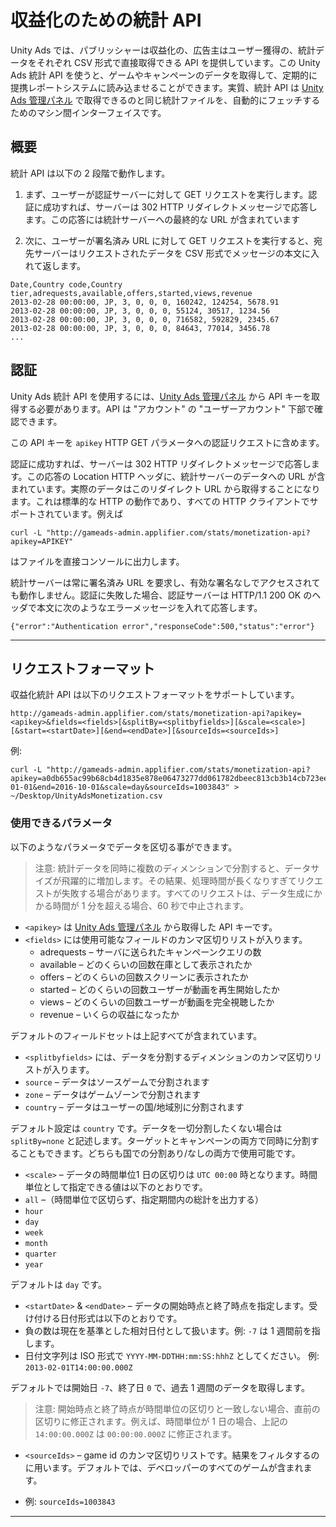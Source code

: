 # 収益化のための統計 API
Unity Ads では、パブリッシャーは収益化の、広告主はユーザー獲得の、統計データをそれぞれ CSV 形式で直接取得できる API を提供しています。この Unity Ads 統計 API を使うと、ゲームやキャンペーンのデータを取得して、定期的に提携レポートシステムに読み込ませることができます。実質、統計 API は [Unity Ads 管理パネル][1] で取得できるのと同じ統計ファイルを、自動的にフェッチするためのマシン間インターフェイスです。

## 概要
統計 API は以下の 2 段階で動作します。

1. まず、ユーザーが認証サーバーに対して GET リクエストを実行します。認証に成功すれば、サーバーは 302 HTTP リダイレクトメッセージで応答します。この応答には統計サーバーへの最終的な URL が含まれています

2. 次に、ユーザーが署名済み URL に対して GET リクエストを実行すると、宛先サーバーはリクエストされたデータを CSV 形式でメッセージの本文に入れて返します。

```
Date,Country code,Country tier,adrequests,available,offers,started,views,revenue
2013-02-28 00:00:00, JP, 3, 0, 0, 0, 160242, 124254, 5678.91
2013-02-28 00:00:00, JP, 3, 0, 0, 0, 55124, 30517, 1234.56
2013-02-28 00:00:00, JP, 3, 0, 0, 0, 716582, 592829, 2345.67 
2013-02-28 00:00:00, JP, 3, 0, 0, 0, 84643, 77014, 3456.78
...
```

## 認証
Unity Ads 統計 API を使用するには、[Unity Ads 管理パネル][1] から API キーを取得する必要があります。API は "アカウント" の "ユーザーアカウント" 下部で確認できます。

この API キーを `apikey` HTTP GET パラメータへの認証リクエストに含めます。

認証に成功すれば、サーバーは 302 HTTP リダイレクトメッセージで応答します。この応答の Location HTTP ヘッダに、統計サーバーのデータへの URL が含まれています。実際のデータはこのリダイレクト URL から取得することになります。これは標準的な HTTP の動作であり、すべての HTTP クライアントでサポートされています。例えば

`curl -L "http://gameads-admin.applifier.com/stats/monetization-api?apikey=APIKEY"` 

はファイルを直接コンソールに出力します。

統計サーバーは常に署名済み URL を要求し、有効な署名なしでアクセスされても動作しません。認証に失敗した場合、認証サーバーは HTTP/1.1 200 OK のヘッダで本文に次のようなエラーメッセージを入れて応答します。


```
{"error":"Authentication error","responseCode":500,"status":"error"}
```

---

## リクエストフォーマット

収益化統計 API は以下のリクエストフォーマットをサポートしています。

```
http://gameads-admin.applifier.com/stats/monetization-api?apikey=<apikey>&fields=<fields>[&splitBy=<splitbyfields>][&scale=<scale>][&start=<startDate>][&end=<endDate>][&sourceIds=<sourceIds>]
```

例: 

```
curl -L "http://gameads-admin.applifier.com/stats/monetization-api?apikey=a0db655ac99b68cb4d1835e878e06473277dd061782dbeec813cb3b14cb723ee&splitBy=zone,country&fields=adrequests,available,views,revenue&start=2016-01-01&end=2016-10-01&scale=day&sourceIds=1003843" > ~/Desktop/UnityAdsMonetization.csv
```

### 使用できるパラメータ

以下のようなパラメータでデータを区切る事ができます。

>  注意: 統計データを同時に複数のディメンションで分割すると、データサイズが飛躍的に増加します。その結果、処理時間が長くなりすぎてリクエストが失敗する場合があります。すべてのリクエストは、データ生成にかかる時間が 1 分を超える場合、60 秒で中止されます。

- `<apikey>` は [Unity Ads 管理パネル][1] から取得した API キーです。 
- `<fields>` には使用可能なフィールドのカンマ区切りリストが入ります。
  - adrequests – サーバに送られたキャンペーンクエリの数
  - available – どのくらいの回数在庫として表示されたか
  - offers – どのくらいの回数スクリーンに表示されたか
  - started – どのくらいの回数ユーザーが動画を再生開始したか
  - views – どのくらいの回数ユーザーが動画を完全視聴したか
  - revenue – いくらの収益になったか
  
デフォルトのフィールドセットは上記すべてが含まれています。

- `<splitbyfields>` には、データを分割するディメンションのカンマ区切りリストが入ります。
 - `source` – データはソースゲームで分割されます
 - `zone` – データはゲームゾーンで分割されます
 - `country` – データはユーザーの国/地域別に分割されます

デフォルト設定は `country` です。データを一切分割したくない場合は `splitBy=none` と記述します。ターゲットとキャンペーンの両方で同時に分割することもできます。どちらも国での分割あり/なしの両方で使用可能です。

- `<scale>` – データの時間単位1 日の区切りは `UTC 00:00` 時となります。時間単位として指定できる値は以下のとおりです。
 - `all` –（時間単位で区切らず、指定期間内の総計を出力する）
 - `hour`
 - `day`
 - `week`
 - `month`
 - `quarter`
 - `year`

デフォルトは `day` です。

- `<startDate>` & `<endDate>` – データの開始時点と終了時点を指定します。受け付ける日付形式は以下のとおりです。
 -  負の数は現在を基準とした相対日付として扱います。例: `-7` は 1 週間前を指します。
 - 日付文字列は ISO 形式で `YYYY-MM-DDTHH:mm:SS:hhhZ` としてください。 例: `2013-02-01T14:00:00.000Z`

デフォルトでは開始日 `-7`、終了日 `0` で、過去 1 週間のデータを取得します。

> 注意: 開始時点と終了時点が時間単位の区切りと一致しない場合、直前の区切りに修正されます。例えば、時間単位が 1 日の場合、上記の `14:00:00.000Z` は `00:00:00.000Z` に修正されます。

- `<sourceIds>` – game id のカンマ区切りリストです。結果をフィルタするのに用います。デフォルトでは、デベロッパーのすべてのゲームが含まれます。

 - 例: `sourceIds=1003843`

---

[1]: https://unityads.unity3d.com/admin
[2]: https://unityads.unity3d.com/admin/#/account/settings